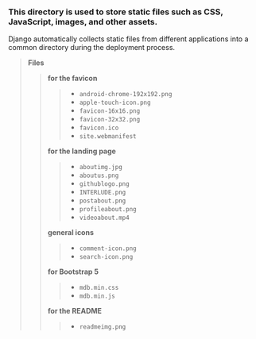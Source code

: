 ### This directory is used to store static files such as CSS, JavaScript, images, and other assets. 
Django automatically collects static files from different applications into a common directory during the deployment process.

> __Files__
>
>> __for the favicon__
>>
>>> - `android-chrome-192x192.png`
>>> - `apple-touch-icon.png`
>>> - `favicon-16x16.png`
>>> - `favicon-32x32.png`
>>> - `favicon.ico`
>>> - `site.webmanifest`
>>>
>> __for the landing page__
>>
>>> - `aboutimg.jpg`
>>> - `aboutus.png`
>>> - `githublogo.png`
>>> - `INTERLUDE.png`
>>> - `postabout.png`
>>> - `profileabout.png`
>>> - `videoabout.mp4`
>>>
>> __general icons__
>>
>>> - `comment-icon.png`
>>> - `search-icon.png`
>>>
>> __for Bootstrap 5__
>>
>>> - `mdb.min.css`
>>> - `mdb.min.js`
>>>
>> __for the README__
>>
>>> - `readmeimg.png`